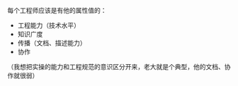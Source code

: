 每个工程师应该是有他的属性值的：
* 工程能力（技术水平）
* 知识广度
* 传播（文档、描述能力）
* 协作          

（我想把实操的能力和工程规范的意识区分开来，老大就是个典型，他的文档、协作就很弱）